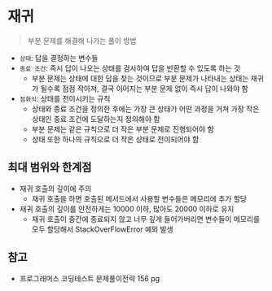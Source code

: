 # 재귀

> 부분 문제를 해결해 나가는 풀이 방법

- `상태`: 답을 결정하는 변수들
- `종료 조건`: 즉시 답이 나오는 상태를 검사하여 답을 반환할 수 있도록 하는 것
  - 부분 문제는 상태에 대한 답을 찾는 것이므로 부분 문제가 나타내는 상태는 재귀가 될수록 점점 작아져, 결국 이어지는 부분 문제 없이 즉시 답이 나와야 함
- `점화식`: 상태를 전이시키는 규칙
  - 상태와 종료 조건을 정의한 후에는 가장 큰 상태가 어떤 과정을 거쳐 가장 작은 상태인 종료 조건에 도달하는지 정의해야 함
  - 부분 문제는 같은 규칙으로 더 작은 부분 문제로 진행되어야 함
  - 상태 또한 하나의 규칙으로 더 작은 상태로 전이되어야 함

## 최대 범위와 한계점

- 재귀 호출의 깊이에 주의
  - 재귀 호출을 하면 호출된 메서드에서 사용할 변수들은 메모리에 추가 할당
- 재귀 호출의 깊이를 안전하게는 10000 이하, 많아도 20000 이하로 유지
  - 재귀 호출이 중간에 종료되지 않고 너무 깊게 들어가버리면 변수들이 메모리를 모두 할당해서 StackOverFlowError 예외 발생

## 참고

- 프로그래머스 코딩테스트 문제풀이전략 156 pg
